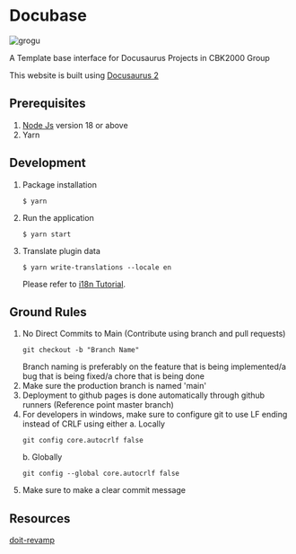 # Docubase

![grogu](https://images3.alphacoders.com/110/thumb-1920-1108129.jpg)

A Template base interface for Docusaurus Projects in CBK2000 Group

This website is built using [Docusaurus 2](https://docusaurus.io/)

## Prerequisites
1. [Node Js](https://nodejs.org/en) version 18 or above
2. Yarn

## Development

1. Package installation

    ```
    $ yarn
    ```

2. Run the application

    ```
    $ yarn start
    ```

3. Translate plugin data

    ```
    $ yarn write-translations --locale en
    ```

    Please refer to [i18n Tutorial](https://docusaurus.io/docs/next/i18n/tutorial#translate-plugin-data).

## Ground Rules
1. No Direct Commits to Main (Contribute using branch and pull requests)
    ```
    git checkout -b "Branch Name"
    ```
    Branch naming is preferably on the feature that is being implemented/a bug that is being fixed/a chore that is being done
2. Make sure the production branch is named 'main'
3. Deployment to github pages is done automatically through github runners (Reference point master branch)
4. For developers in windows, make sure to configure git to use LF ending instead of CRLF using either
    a. Locally
    ```
    git config core.autocrlf false
    ```
    b. Globally
    ```
    git config --global core.autocrlf false
    ```
5. Make sure to make a clear commit message

## Resources

[doit-revamp](https://github.com/cbk2000/doit-revamp)
